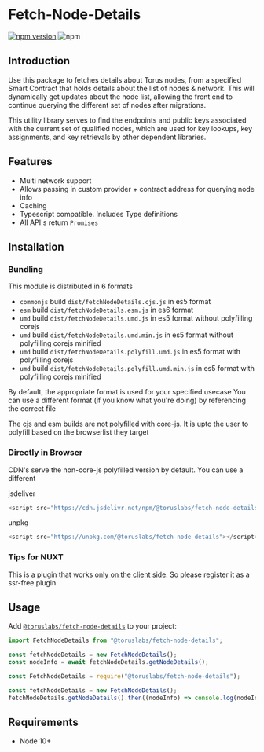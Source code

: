 # Fetch-Node-Details

[![npm version](https://badge.fury.io/js/%40toruslabs%2Ffetch-node-details.svg)](https://badge.fury.io/js/%40toruslabs%2Ffetch-node-details)
![npm](https://img.shields.io/npm/dw/@toruslabs/fetch-node-details)

## Introduction

Use this package to fetches details about Torus nodes, from a specified Smart Contract that holds details about the list of nodes & network.
This will dynamically get updates about the node list, allowing the front end to continue querying the different set of nodes after migrations.

This utility library serves to find the endpoints and public keys associated
with the current set of qualified nodes, which are used for key lookups, key
assignments, and key retrievals by other dependent libraries.

## Features

- Multi network support
- Allows passing in custom provider + contract address for querying node info
- Caching
- Typescript compatible. Includes Type definitions
- All API's return `Promises`

## Installation

### Bundling

This module is distributed in 6 formats

- `commonjs` build `dist/fetchNodeDetails.cjs.js` in es5 format
- `esm` build `dist/fetchNodeDetails.esm.js` in es6 format
- `umd` build `dist/fetchNodeDetails.umd.js` in es5 format without polyfilling corejs
- `umd` build `dist/fetchNodeDetails.umd.min.js` in es5 format without polyfilling corejs minified
- `umd` build `dist/fetchNodeDetails.polyfill.umd.js` in es5 format with polyfilling corejs
- `umd` build `dist/fetchNodeDetails.polyfill.umd.min.js` in es5 format with polyfilling corejs minified

By default, the appropriate format is used for your specified usecase
You can use a different format (if you know what you're doing) by referencing the correct file

The cjs and esm builds are not polyfilled with core-js.
It is upto the user to polyfill based on the browserlist they target

### Directly in Browser

CDN's serve the non-core-js polyfilled version by default. You can use a different

jsdeliver

```js
<script src="https://cdn.jsdelivr.net/npm/@toruslabs/fetch-node-details"></script>
```

unpkg

```js
<script src="https://unpkg.com/@toruslabs/fetch-node-details"></script>
```

### Tips for NUXT

This is a plugin that works [only on the client side](https://nuxtjs.org/guide/plugins/#client-side-only). So please register it as a ssr-free plugin.

## Usage

Add [`@toruslabs/fetch-node-details`](https://www.npmjs.com/package/@toruslabs/fetch-node-details) to your project:

```ts
import FetchNodeDetails from "@toruslabs/fetch-node-details";

const fetchNodeDetails = new FetchNodeDetails();
const nodeInfo = await fetchNodeDetails.getNodeDetails();
```

```js
const FetchNodeDetails = require("@toruslabs/fetch-node-details");

const fetchNodeDetails = new FetchNodeDetails();
fetchNodeDetails.getNodeDetails().then((nodeInfo) => console.log(nodeInfo));
```

## Requirements

- Node 10+
